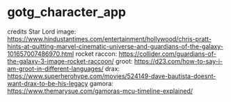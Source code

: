 # gotg_character_app

credits
Star Lord image: https://www.hindustantimes.com/entertainment/hollywood/chris-pratt-hints-at-quitting-marvel-cinematic-universe-and-guardians-of-the-galaxy-101657007486970.html
rocket raccon: https://collider.com/guardians-of-the-galaxy-3-image-rocket-raccoon/
groot: https://d23.com/how-to-say-i-am-groot-in-different-languages/
drax: https://www.superherohype.com/movies/524149-dave-bautista-doesnt-want-drax-to-be-his-legacy
gamora: https://www.themarysue.com/gamoras-mcu-timeline-explained/